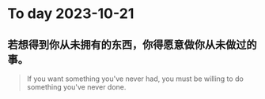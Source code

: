 
# To day 2023-10-21


## 若想得到你从未拥有的东西，你得愿意做你从未做过的事。
> If you want something you've never had, you must be willing to do something you've never done.

    